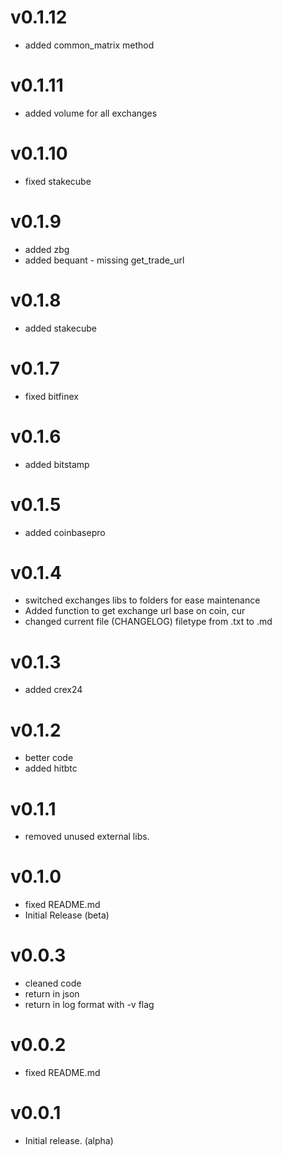 # v0.1.12
- added common_matrix method

# v0.1.11
- added volume for all exchanges

# v0.1.10
- fixed stakecube

# v0.1.9
- added zbg
- added bequant - missing get_trade_url

# v0.1.8
- added stakecube

# v0.1.7
- fixed bitfinex

# v0.1.6
- added bitstamp

# v0.1.5
- added coinbasepro

# v0.1.4
- switched exchanges libs to folders for ease maintenance
- Added function to get exchange url base on coin, cur
- changed current file (CHANGELOG) filetype from .txt to .md

# v0.1.3
- added crex24

# v0.1.2
- better code
- added hitbtc

# v0.1.1
- removed unused external libs.

# v0.1.0
- fixed README.md
- Initial Release (beta)

# v0.0.3
- cleaned code
- return in json
- return in log format with -v flag

# v0.0.2
- fixed README.md

# v0.0.1
- Initial release. (alpha)